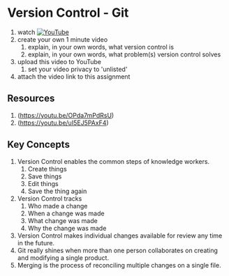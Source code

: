 # Version Control - Git

1. watch [![YouTube](https://i.ytimg.com/vi/8oRjP8yj2Wo/default.jpg)](https://www.youtube.com/watch?v=8oRjP8yj2Wo)
2. create your own 1 minute video
	1. explain, in your own words, what version control is
	1. explain, in your own words, what problem(s) version control solves
3. upload this video to YouTube
	1. set your video privacy to 'unlisted'
4. attach the video link to this assignment

## Resources
1. (https://youtu.be/OPda7mPdRsU)
2. (https://youtu.be/uI5EJ5PAxF4)

## Key Concepts
1. Version Control enables the common steps of knowledge workers. 
    1. Create things
    1. Save things
    1. Edit things
    1. Save the thing again
1. Version Control tracks
    1. Who made a change
    1. When a change was made
    1. What change was made
    1. Why the change was made
1. Version Control makes individual changes available for review any time in the future.  
1. Git really shines when more than one person collaborates on creating and modifying a single product. 
1. Merging is the process of reconciling multiple changes on a single file. 
